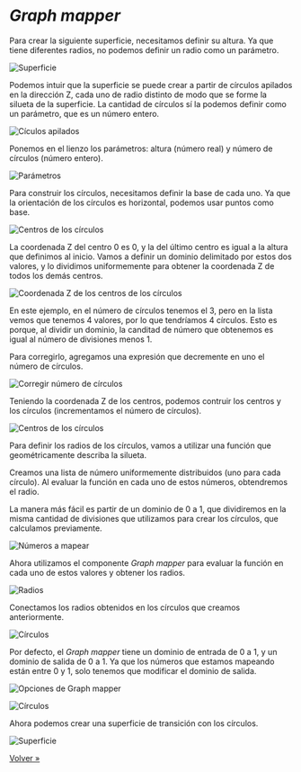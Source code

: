 # _Graph mapper_

Para crear la siguiente superficie, necesitamos definir su altura.
Ya que tiene diferentes radios, no podemos definir un radio como un parámetro.

![Superficie](./figuras/01-graph-mapper.png)

Podemos intuir que la superficie se puede crear a partir de círculos apilados
en la dirección Z, cada uno de radio distinto de modo que se forme la silueta
de la superficie.
La cantidad de círculos sí la podemos definir como un parámetro,
que es un número entero.

![Cículos apilados](./figuras/02-graph-mapper.png)

Ponemos en el lienzo los parámetros: altura (número real)
y número de círculos (número entero).

![Parámetros](./figuras/03-graph-mapper.png)

Para construir los círculos, necesitamos definir la base de cada uno.
Ya que la orientación de los círculos es horizontal,
podemos usar puntos como base.

![Centros de los círculos](./figuras/04-graph-mapper.png)

La coordenada Z del centro 0 es 0, y la del último centro es igual a la altura
que definimos al inicio. Vamos a definir un dominio delimitado por estos
dos valores, y lo dividimos uniformemente para obtener la coordenada Z
de todos los demás centros.

![Coordenada Z de los centros de los círculos](./figuras/05-graph-mapper.png)

En este ejemplo, en el número de círculos tenemos el 3,
pero en la lista vemos que tenemos 4 valores, por lo que tendríamos 4 círculos.
Esto es porque, al dividir un dominio, la canditad de número que obtenemos
es igual al número de divisiones menos 1.

Para corregirlo, agregamos una expresión que decremente en uno
el número de círculos.

![Corregir número de círculos](./figuras/06-graph-mapper.png)

Teniendo la coordenada Z de los centros, podemos contruir los centros
y los círculos (incrementamos el número de círculos).

![Centros de los círculos](./figuras/07-graph-mapper.png)

Para definir los radios de los círculos, vamos a utilizar una función
que geométricamente describa la silueta.

Creamos una lista de número uniformemente distribuidos (uno para cada círculo).
Al evaluar la función en cada uno de estos números, obtendremos el radio.

La manera más fácil es partir de un dominio de 0 a 1, que dividiremos en
la misma cantidad de divisiones que utilizamos para crear los círculos,
que calculamos previamente.

![Números a mapear](./figuras/08-graph-mapper.png)

Ahora utilizamos el componente _Graph mapper_ para evaluar la función en
cada uno de estos valores y obtener los radios.

![Radios](./figuras/09-graph-mapper.png)

Conectamos los radios obtenidos en los círculos que creamos anteriormente.

![Círculos](./figuras/10-graph-mapper.png)

Por defecto, el _Graph mapper_ tiene un dominio de entrada de 0 a 1,
y un dominio de salida de 0 a 1.
Ya que los números que estamos mapeando están entre 0 y 1,
solo tenemos que modificar el dominio de salida.

![Opciones de Graph mapper](./figuras/11-graph-mapper.png)

![Círculos](./figuras/12-graph-mapper.png)

Ahora podemos crear una superficie de transición con los círculos.

![Superficie](./figuras/13-graph-mapper.png)

[Volver »](..)
